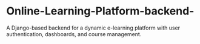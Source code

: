 # Online-Learning-Platform-backend-
A Django-based backend for a dynamic e-learning platform with user authentication, dashboards, and course management.
